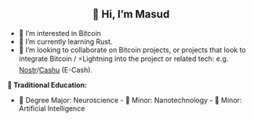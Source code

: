



  <h2 align="center">👋 Hi, I’m Masud</h2>

- 👀 I’m interested in Bitcoin
- 🌱 I’m currently learning Rust.
- 💞️ I’m looking to collaborate on Bitcoin projects, or projects that look to integrate Bitcoin / ⚡Lightning into the project or related tech: e.g. [Nostr](https://github.com/nostr-protocol/nostr)/[Cashu](https://github.com/cashubtc) (E-Cash).


**📓 Traditional Education:**
- 🧠 Degree Major: Neuroscience - 🔬 Minor: Nanotechnology - 🤖 Minor: Artificial Intelligence 
<!---
masud-abdulkadir/masud-abdulkadir is a ✨ special ✨ repository because its `README.md` (this file) appears on your GitHub profile.
You can click the Preview link to take a look at your changes.
--->

